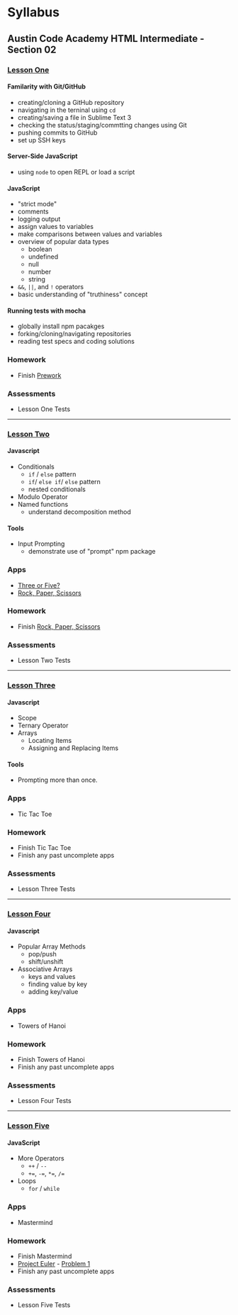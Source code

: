 # Syllabus
## Austin Code Academy HTML Intermediate - Section 02
### [Lesson One](https://github.com/AustinCodingAcademy/HTMLIntermediateSection2/blob/master/LessonOne.md)
#### Familarity with Git/GitHub
* creating/cloning a GitHub repository
* navigating in the terninal using `cd`
* creating/saving a file in Sublime Text 3
* checking the status/staging/commtting changes using Git
* pushing commits to GitHub
* set up SSH keys

#### Server-Side JavaScript
* using `node` to open REPL or load a script

#### JavaScript
* "strict mode"
* comments
* logging output
* assign values to variables
* make comparisons between values and variables
* overview of popular data types
  * boolean
  * undefined
  * null
  * number
  * string
* `&&`, `||`, and `!` operators
* basic understanding of "truthiness" concept

#### Running tests with mocha
* globally install npm pacakges
* forking/cloning/navigating repositories 
* reading test specs and coding solutions

### Homework
* Finish [Prework](https://github.com/AustinCodingAcademy/HTMLIntermediateSection2/blob/master/Prework.md)

### Assessments
* Lesson One Tests

---
### [Lesson Two](https://github.com/AustinCodingAcademy/HTMLIntermediateSection2/blob/master/LessonTwo.md)
#### Javascript
* Conditionals
  * `if` / `else` pattern
  * `if`/ `else if`/ `else` pattern
  * nested conditionals
* Modulo Operator
* Named functions
  * understand decomposition method

#### Tools
* Input Prompting
  * demonstrate use of "prompt" npm package

### Apps
* [Three or Five?](https://github.com/AustinCodingAcademy/HTMLIntermediateSection2/blob/master/ThreeOrFive.md)
* [Rock, Paper, Scissors](https://github.com/AustinCodingAcademy/HTMLIntermediateSection2/blob/master/RockPaperScissors.md)

### Homework
* Finish [Rock, Paper, Scissors](https://github.com/AustinCodingAcademy/HTMLIntermediateSection2/blob/master/RockPaperScissors.md)

### Assessments
* Lesson Two Tests

---
### [Lesson Three](https://github.com/AustinCodingAcademy/HTMLIntermediateSection2/blob/master/LessonThree.md)
#### Javascript
* Scope
* Ternary Operator
* Arrays
  * Locating Items
  * Assigning and Replacing Items

#### Tools
* Prompting more than once.

### Apps
* Tic Tac Toe

### Homework
* Finish Tic Tac Toe
* Finish any past uncomplete apps

### Assessments
* Lesson Three Tests

---
### [Lesson Four](https://github.com/AustinCodingAcademy/HTMLIntermediateSection2/blob/master/LessonFour.md)
#### Javascript
* Popular Array Methods
  * pop/push
  * shift/unshift
* Associative Arrays
  * keys and values
  * finding value by key
  * adding key/value

### Apps
* Towers of Hanoi

### Homework
* Finish Towers of Hanoi
* Finish any past uncomplete apps

### Assessments
* Lesson Four Tests

---
### [Lesson Five](https://github.com/AustinCodingAcademy/HTMLIntermediateSection2/blob/master/LessonFive.md)
#### JavaScript
  * More Operators
    * `++` / `--`
    * `+=`, `-=`, `*=`, `/=`
  * Loops
    * `for` / `while`

### Apps
* Mastermind

### Homework
* Finish Mastermind
* [Project Euler](https://projecteuler.net) - [Problem 1](https://projecteuler.net/problem=1)
* Finish any past uncomplete apps

### Assessments
* Lesson Five Tests
